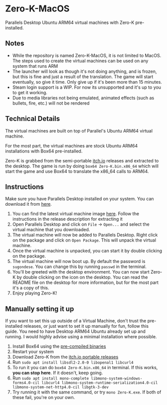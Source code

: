 # Zero-K-MacOS
Parallels Desktop Ubuntu ARM64 virtual machines with Zero-K pre-installed.

## Notes
- While the repository is named Zero-K-MacOS, it is not limited to MacOS. The steps used to create the virtual machines can be used on any system that runs ARM
- The launcher will look as though it's not doing anything, and is frozen, but this is fine and just a result of the translation. The game will start eventually, so give it time. Only give up if it's been more than 15 minutes.
- Steam login support is a WIP. For now its unsupported and it's up to you to get it working.
- Due to media libraries not being emulated, animated effects (such as bullets, fire, etc.) will not be rendered

## Technical Details
The virtual machines are built on top of Parallel's Ubuntu ARM64 virtual machine.

For the most part, the virtual machines are stock Ubuntu ARM64 installations with Box64 pre-installed.

Zero-K is grabbed from the semi-portable [itch.io](https://zerok.itch.io/zero-k) releases and extracted to the desktop. The game is run by doing `box64 Zero-K.bin.x86_64` which will start the game and use Box64 to translate the x86_64 calls to ARM64.

## Instructions
Make sure you have Parallels Desktop installed on your system. You can download it from [here](https://www.parallels.com/products/desktop/).

1. You can find the latest virtual machine image [here](https://github.com/smallketchup82/Zero-K-MacOS/releases/latest). Follow the instructions in the release description for extracting it
2. Open Parallels Desktop and click on `File` -> `Open...` and select the virtual machine that you downloaded.
3. The virtual machine will now be added to Parallels Desktop. Right click on the package and click on `Open Package`. This will unpack the virtual machine.
4. Once the virtual machine is unpacked, you can start it by double clicking on the package.
5. The virtual machine will now boot up. By default the password is `sugondese`. You can change this by running `passwd` in the terminal.
6. You'll be greeted with the desktop environment. You can now start Zero-K by double clicking on the icon on the desktop. You can read the README file on the desktop for more information, but for the most part it's a copy of this.
7. Enjoy playing Zero-K!

## Manually setting it up
If you want to set this up outside of a Virtual Machine, don't trust the pre-installed releases, or just want to set it up manually for fun, follow this guide. You need to have Desktop ARM64 Ubuntu already set up and running. I would highly advise using a minimal installation where possible.

1. Install Box64 using the [pre-compiled binaries](https://github.com/ptitSeb/box64/blob/main/docs/COMPILE.md#pre-build-packages)
2. Restart your system
3. Download Zero-K from the [itch.io portable releases](https://zerok.itch.io/zero-k)
4. Run `sudo apt install libsdl2-2.0-0 libopenal1 libcurl4`
5. To run it you can do `box64 Zero-K.bin.x86_64` in terminal. If this works, **you can stop here**. If it doesn't, keep going.
6. Run `sudo apt install mono-complete libmono-system-windows-forms4.0-cil libcurl4 libmono-system-runtime-serialization4.0-cil libmono-system-net-http4.0-cil libgtk-3-dev`
7. Try running it with the same command, or try `mono Zero-K.exe`. If both of these fail, you're on your own.
